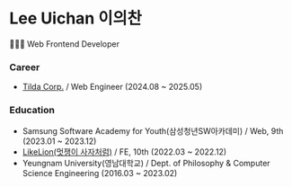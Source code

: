 # Lee Uichan 이의찬
👨🏻‍💻 Web Frontend Developer 

### Career
- [Tilda Corp.](https://tildacorp.ai/) / Web Engineer (2024.08 ~ 2025.05)

### Education
- Samsung Software Academy for Youth(삼성청년SW아카데미) / Web, 9th (2023.01 ~ 2023.12)
- [LikeLion(멋쟁이 사자처럼)](https://github.com/Likelion-YeungNam-Univ) / FE, 10th (2022.03 ~ 2022.12)
- Yeungnam University(영남대학교) / Dept. of Philosophy & Computer Science Engineering (2016.03 ~ 2023.02)
